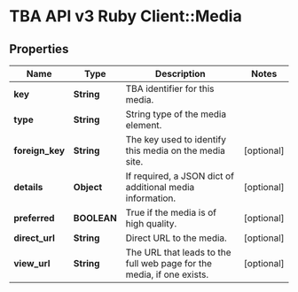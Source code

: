 # TBA API v3 Ruby Client::Media

## Properties
Name | Type | Description | Notes
------------ | ------------- | ------------- | -------------
**key** | **String** | TBA identifier for this media. | 
**type** | **String** | String type of the media element. | 
**foreign_key** | **String** | The key used to identify this media on the media site. | [optional] 
**details** | **Object** | If required, a JSON dict of additional media information. | [optional] 
**preferred** | **BOOLEAN** | True if the media is of high quality. | [optional] 
**direct_url** | **String** | Direct URL to the media. | [optional] 
**view_url** | **String** | The URL that leads to the full web page for the media, if one exists. | [optional] 



